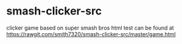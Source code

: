 # smash-clicker-src
clicker game based on super smash bros
html test can be found at https://rawgit.com/smith7320/smash-clicker-src/master/game.html
